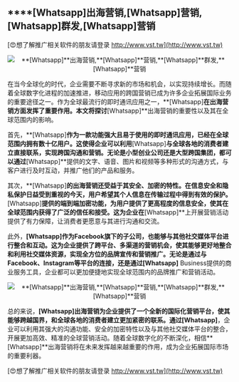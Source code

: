 ## ****[Whatsapp]**出海营销,**[Whatsapp]**营销,**[Whatsapp]**群发,**[Whatsapp]**营销**

[😍想了解推广相关软件的朋友请登录 http://www.vst.tw](http://www.vst.tw)

 <center><img src="https://vst.tw/MP4/tuiguang/png/3.png" alt="**[Whatsapp]**出海营销,**[Whatsapp]**营销,**[Whatsapp]**群发,**[Whatsapp]**营销"></center>

在当今全球化的时代，企业需要不断寻求新的市场和机会，以实现持续增长。而随着全球数字化进程的加速推进，移动应用的跨国营销已成为许多企业拓展国际业务的重要途径之一。作为全球最流行的即时通讯应用之一，**[Whatsapp]**在出海营销方面发挥了重要作用。本文将探讨**[Whatsapp]**出海营销的重要性以及其在全球范围内的影响。

首先，**[Whatsapp]**作为一款功能强大且易于使用的即时通讯应用，已经在全球范围内拥有数十亿用户。这使得企业可以利用**[Whatsapp]**与全球各地的消费者建立直接联系，实现跨国沟通和营销。无论是小型创业公司还是大型跨国集团，都可以通过**[Whatsapp]**提供的文字、语音、图片和视频等多种形式的沟通方式，与客户进行及时互动，并推广他们的产品和服务。

其次，**[Whatsapp]**的出海营销还受益于其安全、加密的特性。在信息安全和隐私保护日益受到重视的今天，用户希望其个人信息在传输过程中得到有效的保护。**[Whatsapp]**提供的端到端加密功能，为用户提供了更高程度的信息安全，使其在全球范围内获得了广泛的信任和接受。这为企业在**[Whatsapp]**上开展营销活动提供了有力保障，让消费者更愿意与其进行沟通和交流。

此外，**[Whatsapp]**作为Facebook旗下的子公司，也能够与其他社交媒体平台进行整合和互动。这为企业提供了跨平台、多渠道的营销机会，使其能够更好地整合和利用社交媒体资源，实现全方位的品牌宣传和营销推广。无论是通过与Facebook、Instagram等平台的连接，还是通过**[Whatsapp]** Business提供的商业服务工具，企业都可以更加便捷地实现全球范围内的品牌推广和营销活动。

 <center><img src="https://vst.tw/MP4/tuiguang/png/2.png" alt="**[Whatsapp]**出海营销,**[Whatsapp]**营销,**[Whatsapp]**群发,**[Whatsapp]**营销"></center>

总的来说，**[Whatsapp]**出海营销为企业提供了一个全新的国际化营销平台，使其能够跨越国界，和全球各地的消费者建立更加紧密的联系。通过**[Whatsapp]**，企业可以利用其强大的沟通功能、安全的加密特性以及与其他社交媒体平台的整合，开展更加高效、精准的全球营销活动。随着全球数字化的不断深化，相信**[Whatsapp]**出海营销将在未来发挥越来越重要的作用，成为企业拓展国际市场的重要利器。

[😍想了解推广相关软件的朋友请登录 http://www.vst.tw](http://www.vst.tw)



